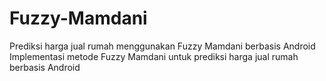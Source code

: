 # Fuzzy-Mamdani
Prediksi harga jual rumah menggunakan Fuzzy Mamdani berbasis Android
Implementasi metode Fuzzy Mamdani untuk prediksi harga jual rumah berbasis Android

